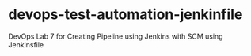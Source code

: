 # devops-test-automation-jenkinfile
DevOps Lab 7 for Creating Pipeline using Jenkins with SCM using Jenkinsfile
